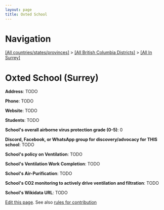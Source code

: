 ```yaml
---
layout: page
title: Oxted School
---
```

# Navigation

[[All countries/states/provinces]](../../..) > [[All British Columbia Districts]](../..) > [[All In Surrey]](..)

# Oxted School (Surrey)

**Address**: TODO

**Phone**: TODO

**Website**: TODO

**Students**: TODO

**School's overall airborne virus protection grade (0-5)**: 0

**Discord, Facebook, or WhatsApp group for discovery/advocacy for THIS school**: TODO

**School's policy on Ventilation**: TODO

**School's Ventilation Work Completion**: TODO

**School's Air-Purification**: TODO

**School's CO2 monitoring to actively drive ventilation and filtration**: TODO

**School's Wikidata URL**: TODO


[Edit this page](https://github.com/ventilate-schools/BC/edit/main/./Surrey/Oxted_School.md). See also [rules for contribution](../../../contribution-rules/)